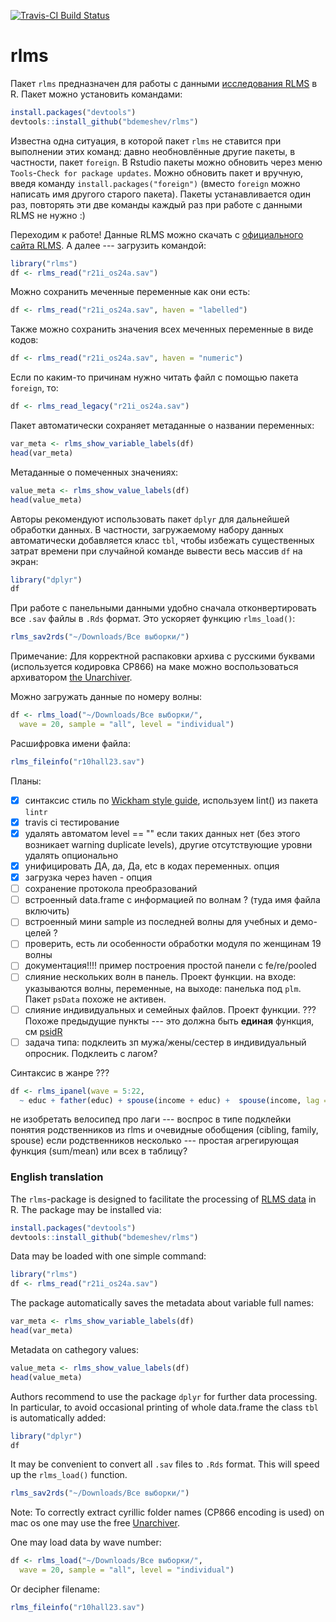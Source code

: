 [![Travis-CI Build Status](https://travis-ci.org/bdemeshev/rlms.svg?branch=master)](https://travis-ci.org/bdemeshev/rlms)

rlms
====

Пакет `rlms` предназначен для работы с данными  [исследования RLMS](http://www.hse.ru/rlms/) в R. Пакет можно установить командами:
```r
install.packages("devtools")
devtools::install_github("bdemeshev/rlms")
```
Известна одна ситуация, в которой пакет `rlms` не ставится при выполнении этих команд: давно необновлённые другие пакеты, в частности, пакет `foreign`. В Rstudio пакеты можно обновить через меню `Tools`-`Check for package updates`. Можно обновить пакет и вручную, введя команду `install.packages("foreign")` (вместо `foreign` можно написать имя другого старого пакета). Пакеты устанавливается один раз, повторять эти две команды каждый раз при работе с данными RLMS не нужно :)


Переходим к работе! Данные RLMS можно скачать с [официального сайта RLMS](http://www.hse.ru/rlms/spss). А далее --- загрузить командой:
```r
library("rlms")
df <- rlms_read("r21i_os24a.sav")
```

Можно сохранить меченные переменные как они есть:
```r
df <- rlms_read("r21i_os24a.sav", haven = "labelled")
```

Также можно сохранить значения всех меченных переменные в виде кодов:
```r
df <- rlms_read("r21i_os24a.sav", haven = "numeric")
```

Если по каким-то причинам нужно читать файл с помощью пакета `foreign`, то:
```r
df <- rlms_read_legacy("r21i_os24a.sav")
```


Пакет автоматически сохраняет метаданные о названии переменных:
```r
var_meta <- rlms_show_variable_labels(df)
head(var_meta)
```

Метаданные о помеченных значениях:
```r
value_meta <- rlms_show_value_labels(df)
head(value_meta)
```

Авторы рекомендуют использовать пакет `dplyr` для дальнейшей обработки данных. 
В частности, загружаемому набору данных автоматически добавляется класс `tbl`, чтобы избежать существенных затрат времени при случайной команде вывести весь массив `df` на экран:

```r
library("dplyr")
df
```

При работе с панельными данными удобно сначала отконвертировать все `.sav` файлы в `.Rds` формат. Это ускоряет функцию `rlms_load()`:

```r
rlms_sav2rds("~/Downloads/Все выборки/")
```

Примечание: Для корректной распаковки архива с русскими буквами (используется кодировка CP866) на маке можно воспользоваться архиватором [the Unarchiver](http://unarchiver.c3.cx/).


Можно загружать данные по номеру волны: 

```r
df <- rlms_load("~/Downloads/Все выборки/", 
  wave = 20, sample = "all", level = "individual")
```

Расшифровка имени файла:
```r
rlms_fileinfo("r10hall23.sav")
```



Планы:

- [x] синтаксис стиль по [Wickham style guide](http://adv-r.had.co.nz/Style.html), используем  lint() из пакета `lintr`
- [x] travis ci тестирование
- [x] удалять автоматом level == "" если таких данных нет (без этого возникает warning duplicate levels), другие отсутствующие уровни удалять опционально
- [x] унифицировать ДА, да, Да, etc в кодах переменных. опция
- [x] загрузка через haven - опция
- [ ] сохранение протокола преобразований
- [ ] встроенный data.frame с информацией по волнам ? (туда имя файла включить)
- [ ] встроенный мини sample из последней волны для учебных и демо-целей ?
- [ ] проверить, есть ли особенности обработки модуля по женщинам 19 волны
- [ ] документация!!!! пример построения простой панели с fe/re/pooled
- [ ] слияние нескольких волн в панель. Проект функции. на входе: указываются волны, переменные, на выходе: панелька под `plm`. Пакет `psData` похоже не активен. 
- [ ] слияние индивидуальных и семейных файлов. Проект функции. ??? Похоже предыдущие пункты --- это должна быть __единая__ функция, см [psidR](https://github.com/floswald/psidR/)
- [ ] задача типа: подклеить зп мужа/жены/сестер в индивидуальный опросник. Подклеить с лагом?

Синтаксис в жанре ???
```r
df <- rlms_ipanel(wave = 5:22,
  ~ educ + father(educ) + spouse(income + educ) +  spouse(income, lag = 1))
```
не изобретать велосипед про лаги --- воспрос в типе подклейки
понятия родственников из rlms и очевидные обобщения (cibling, family, spouse)
если родственников несколько --- простая агрегирующая функция (sum/mean) или всех в таблицу?



### English translation

The `rlms`-package is designed to facilitate the processing of [RLMS data](http://www.hse.ru/rlms/) in  R. The package may be installed via:
```r
install.packages("devtools")
devtools::install_github("bdemeshev/rlms")
```

Data may be loaded with one simple command:
```r
library("rlms")
df <- rlms_read("r21i_os24a.sav")
```

The package automatically saves the metadata about variable full names:
```r
var_meta <- rlms_show_variable_labels(df)
head(var_meta)
```

Metadata on cathegory values:
```r
value_meta <- rlms_show_value_labels(df)
head(value_meta)
```

Authors recommend to use the package `dplyr` for further data processing. 
In particular, to avoid occasional printing of whole data.frame the class `tbl` is 
automatically added:

```r
library("dplyr")
df
```

It may be convenient to convert all `.sav` files to `.Rds` format. This will speed up the  `rlms_load()` function.

```r
rlms_sav2rds("~/Downloads/Все выборки/")
```

Note: To correctly extract cyrillic folder names (CP866 encoding is used) on mac os one may use the free [Unarchiver](http://unarchiver.c3.cx/).


One may load data by wave number: 
```r
df <- rlms_load("~/Downloads/Все выборки/", 
  wave = 20, sample = "all", level = "individual")
```

Or decipher filename:
```r
rlms_fileinfo("r10hall23.sav")
```


